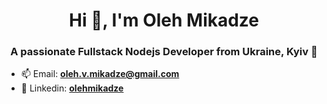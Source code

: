 <h1 align="center">Hi 👋, I'm Oleh Mikadze</h1>
<h3 align="center">A passionate Fullstack Nodejs Developer from Ukraine, Kyiv 👋</h3>

- 📫 Email: **oleh.v.mikadze@gmail.com**
- 🔗 Linkedin: <a href="https://linkedin.com/in/oleh-mikadze/" target="blank">**olehmikadze**</a>

